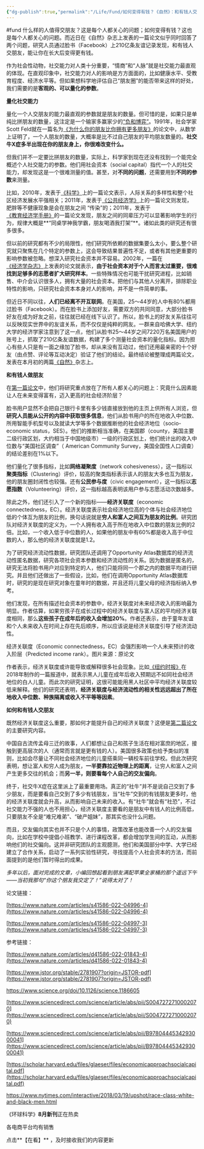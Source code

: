 ```yaml
---
{"dg-publish":true,"permalink":"/Life/Fund/如何变得有钱？《自然》：和有钱人交朋友/","noteIcon":""}
---
```


#fund
什么样的人值得交朋友？这是每个人都关心的问题；如何变得有钱？这也是每个人都关心的问题。而近日在《自然》杂志上发表的一篇论文似乎同时回答了两个问题，研究人员通过脸书（Facebook）上210亿条友谊记录发现，和有钱人交朋友，能让你在长大后变得更有钱。



作为社会性动物，社交能力对人类十分重要，“情商”和“人脉”就是社交能力最直观的体现。在直观印象中，社交能力对人的影响是方方面面的，比如健康水平、受教育程度、经济水平等。但如果想科学地评估自己“朋友圈”的能否带来这样的好处，我们需要的是**客观的、可以量化的参数**。

**量化社交能力**

量化一个人交朋友的能力最直观的参数就是朋友的数量。但可惜的是，如果只是单纯比拼朋友的数量，这注定是一个输家多赢家少的[“负和博弈”](http://mp.weixin.qq.com/s?__biz=MjM5NDA1Njg2MA==&mid=2652025763&idx=1&sn=a029313d1b654d761529cdd22be644a7&chksm=bd6b8c508a1c054679b03e7f3d41a02a0f6afabee0189c15e193786c59513ac8ccf703ca1a58&scene=21#wechat_redirect)。1991年，社会学家Scott Feld就在一篇名为[《为什么你的朋友比你拥有更多朋友》](https://www.jstor.org/stable/2781907?origin=JSTOR-pdf)的论文中，从数学上证明了，一个人朋友的数量，大概率是比不过自己朋友的平均朋友数量的。**社交牛X症多半出现在你的朋友身上，你很难改变什么。** 

但我们并不一定要比拼朋友的数量，实际上，科学家到现在还没有找到一个能完全概述个人社交能力的参数。他们用社会资本（social capital）指代一个人的社交能力，却发现这是一个很难测量的值。甚至，对**不同的问题**，还需要用到**不同的参数**来测量。

比如，2010年，发表于[《科学》](https://www.science.org/doi/10.1126/science.1186605)上的一篇论文表示，人际关系的多样性和整个社区经济发展水平强相关；2011年，发表于[《公共经济学》](https://www.sciencedirect.com/science/article/abs/pii/S0047272710002070)上的一篇论文则发现，肥胖等不健康现象是会在朋友之间 “传染”的；2011年，发表于[《教育经济学手册》](https://www.sciencedirect.com/science/article/abs/pii/B9780444534293000041)的一篇论文发现，朋友之间的同辈压力可以显著影响学生的行为，规律大概是**“同桌学神我学霸，朋友喝酒我打架”**。诸如此类的研究还有很多很多。

但以前的研究都有不少的局限性，他们研究所依赖的数据集要么太小，要么整个研究就只聚焦在几个特定的参数上，这会导致结果普遍性不足，或者有其他更重要的影响参数被忽略。想深入研究社会资本并不容易。2002年，一篇在[《经济学杂志》](https://scholar.harvard.edu/files/glaeser/files/economicapproachsocialcapital.pdf)上发表的论文就表示，**由于社会资本对于个人而言太过重要，很难找到足够多的志愿者扩大研究样本**。一些特殊情况也可能干扰研究进程，比如销售、中介会认识很多人，拥有大量的社会资本。把他们与其他人分离开，排除职业特性的影响，只研究社会资本本身对人的影响，并不是一件简单的事。

但近日不同以往，**人们已经离不开互联网**。在美国，25～44岁的人中有80%都用过脸书（Facebook）。而在脸书上添加好友，需要双方的共同同意，大部分脸书好友在成为好友之前，往往就已经在线下认识了。所以，脸书上的好友关系往往可以反映现实世界中的友谊关系，而不仅仅是纯粹的网友。一群来自哈佛大学、纽约大学的经济学家注意到了这一点，他们从脸书25～44岁之间7220万名美国用户的账号上，抓取了210亿条友谊数据，构建了多个测量社会资本的量化指标。因为担心有些人只是有一面之缘加了脸书，却从来没有互动过，他们还用最亲密的十个好友（由点赞、评论等互动决定）验证了他们的结论。最终结论被整理成两篇论文，发表在本月初的两篇[《自然》](https://www.nature.com/articles/d41586-022-01843-4)杂志上。

**和有钱人做朋友**

在[第一篇论文](https://www.nature.com/articles/s41586-022-04996-4)中，他们将研究重点放在了所有人都关心的问题上：究竟什么因素能让人在未来变得富有，迈入更高的社会经济阶层？

脸书用户显然不会把自己银行卡里有多少钱直接放到他的主页上供所有人浏览，但**研究人员能从公开的内容中获取很多信息**，他们从脸书用户的所在地收入中位数、所用智能手机型号以及就读大学等多个数据推断他的社会经济地位（socio-economic status，SES）。他们的推断相当准确，在美国郡（county，美国主要二级行政区划，大约相当于中国地级市）一级的行政区划上，他们统计出的收入中位数与“美国社区调查”（ American Community Survey，美国全国性人口调查）的结论差别在1%以下。

他们量化了很多指标，比如**网络凝聚度**（network cohesiveness），这一指标以**聚类指标**（Clustering）评价，较高的聚类指标表示该人的朋友大多也互为朋友，他的朋友圈封闭性也较强。还有**公民参与度**（civic engagement），这一指标以**志愿指数**（Volunteering）评价，这一指标越高表明该用户参与志愿活动次数越多。

除此之外，他们还引入了一个新的指标——**经济关联度**（economic connectedness，EC）。经济关联度表示社会经济地位高的个体与社会经济地位低的个体互为朋友的比例，换句话说就是**穷人和富人之间互为朋友的比例**。研究团队对经济关联度的定义为，一个人拥有收入高于所在地收入中位数的朋友比例的2倍。比如，一个收入低于中位数的人，如果他的朋友中有60%都是收入高于中位数的人，那么他的经济关联度就是1.2。

为了研究经济流动性数据，研究团队还调用了Opportunity Atlas数据库的经济流动性匿名数据，研究各项社会资本参数和经济流动性的关系。因为数据是匿名的，研究无法将脸书用户对应到特定的人，他们只能将同一个郡之内的数据平均进行研究。并且他们还做出了一些假设，比如，他们在调用Opportunity Atlas数据库时，研究的是现在研究对象在童年时的数据，并且还将儿童父母的经济指标纳入参考。

他们发现，在所有描述社会资本的参数中，经济关联度对未来经济收入的影响最为明显。作者估算，如果穷孩子在成长过程中的经济关联度与富人区的平均经济关联度相同，那么**这些孩子在成年后的收入会增加20%**。作者还表示，由于童年友谊和个人未来收入在时间上存在先后顺序，所以应该说是经济关联度引导了经济流动性。

经济关联度（Economic connectedness，EC）会强烈影响一个人未来预计的收入阶层（Predicted income rank）。图片来源：原论文

作者表示，经济关联度或许能导致或解释很多社会现象。比如[《纽约时报》](https://www.nytimes.com/interactive/2018/03/19/upshot/race-class-white-and-black-men.html)在2018年制作的一篇报道中，就表示黑人儿童在成年后收入预期远不如同社会经济地位的白人儿童。而此次的研究证明，这很可能能用黑人社区中平均经济关联度较低来解释。他们的研究还表明，**经济关联度与经济流动性的相关性远远超出了所在地收入中位数、种族隔离或收入不平等等因素**。

**如何和有钱人交朋友**

既然经济关联度这么重要，那如何才能提升自己的经济关联度？这便是[第二篇论文](https://www.nature.com/articles/s41586-022-04997-3)的主要研究内容。

中国自古流传孟母三迁的故事，人们都想让自己和孩子生活在相对富庶的地区，接触到更高层次的人（通常而言就是更有钱的人）。美国很多政策也给予类似的准则，比如会尽量让不同社会经济地位的儿童搭乘同一辆校车前往学校。但此次研究表明，想让富人和穷人成为朋友，**一半要靠拉近物理上的距离**，让穷人和富人之间产生更多交往的机会；而**另一半，则要看每个人自己的交友偏向**。

终于，社交牛X症在这里派上了最重要用场。真正的“社牛”并不是说自己交到了多少朋友，而是要看自己交到了多少有钱朋友，当“社牛”交到的有钱朋友更多时，他的经济关联度就会升高，从而影响自己未来的收入。有“社牛”就会有“社恐”，不过社交能力不强的人也不用担心，经济关联度主要看的是朋友中有钱人的比例高低，只要朋友不全是“难兄难弟”、“破产姐妹”，那其实也没什么问题。

而且，交友偏向其实也并不只是个人的事情，政策改革也能改善一个人的交友偏向，比如在学校中提倡小班教学、进行课程改革，都会增加学生间的互动，从而影响他们的社交偏向。这并非研究团队的主观臆测，他们和美国部分中学、大学已经建立了合作关系，启动了一系列实验性研究，寻找提高个人社会资本的方法，而前面提到的是他们暂时得出的成果。

_多年以后，面对完成的文章，小编回想起看到朋友满配苹果全家桶的那个遥远下午——当初我那句“你这个朋友我交定了！”说得太对了！_

论文链接：

[https://www.nature.com/articles/s41586-022-04996-4](https://www.nature.com/articles/s41586-022-04996-4)

[https://www.nature.com/articles/s41586-022-04997-3](https://www.nature.com/articles/s41586-022-04997-3)

参考链接：

[https://www.nature.com/articles/d41586-022-01843-4](https://www.nature.com/articles/d41586-022-01843-4)

[https://www.jstor.org/stable/2781907?origin=JSTOR-pdf](https://www.jstor.org/stable/2781907?origin=JSTOR-pdf)

https://www.science.org/doi/10.1126/science.1186605

[https://www.sciencedirect.com/science/article/abs/pii/S0047272710002070](https://www.sciencedirect.com/science/article/abs/pii/S0047272710002070)

[https://www.sciencedirect.com/science/article/abs/pii/B9780444534293000041](https://www.sciencedirect.com/science/article/abs/pii/B9780444534293000041)

[https://scholar.harvard.edu/files/glaeser/files/economicapproachsocialcapital.pdf](https://scholar.harvard.edu/files/glaeser/files/economicapproachsocialcapital.pdf)

https://www.nytimes.com/interactive/2018/03/19/upshot/race-class-white-and-black-men.html

《环球科学》**8月新刊**正在热卖

各电商平台均有销售

点击**【在看】** ，及时接收我们的内容更新
